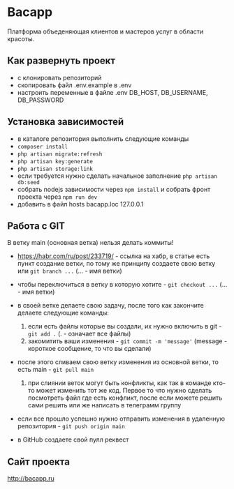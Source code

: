 # Bacapp

Платформа объеденяющая клиентов и мастеров услуг в области красоты.

## Как развернуть проект

-   с клонировать репозиторий
-   скопировать файл .env.example в .env
-   настроить переменные в файле .env DB_HOST, DB_USERNAME, DB_PASSWORD

## Установка зависимостей

- в каталоге репозитория выполнить следующие команды
- `composer install`
- `php artisan migrate:refresh`
- `php artisan key:generate`
- `php artisan storage:link`
- если требуется нужно сделать начальное заполнение `php artisan db:seed`
- собрать nodejs зависимости через `npm install` и собрать фронт проекта через `npm run dev`
- добавить в файл hosts bacapp.loc 127.0.0.1

## Работа с GIT

В ветку main (основная ветка) нельзя делать коммиты!

-   https://habr.com/ru/post/233719/ - ссылка на хабр, в статье есть пункт создание ветки, по тому же принципу создаете свою ветку или `git branch ...` (... - имя ветки)
-   чтобы переключиться в ветку в которую хотите - `git checkout ...` (... - имя ветки)
-   в своей ветке делаете свою задачу, после того как закончите делаете следующие команды:
    1. если есть файлы которые вы создали, их нужно включить в git - `git add .` (. - означает все файлы)
    2. закомитить ваши изменения - `git commit -m 'message'` (message - короткое сообщение, то что вы сделали)
-   после этого сливаем свою ветку изменения из основной ветки, то есть main - `git pull main`
    1. при слиянии веток могут быть конфликты, как так в команде кто-то может изменить тот же код. Первое то что нужно сделать посмотреть файл где есть конфликт, после если можете решить сами решить или же написать в телеграмм группу

- если все прошло успешно нужно отправить изменения в удаленную репозитория - ```git push origin main```
- в GitHub создаете свой пулл реквест

## Сайт проекта

http://bacapp.ru
